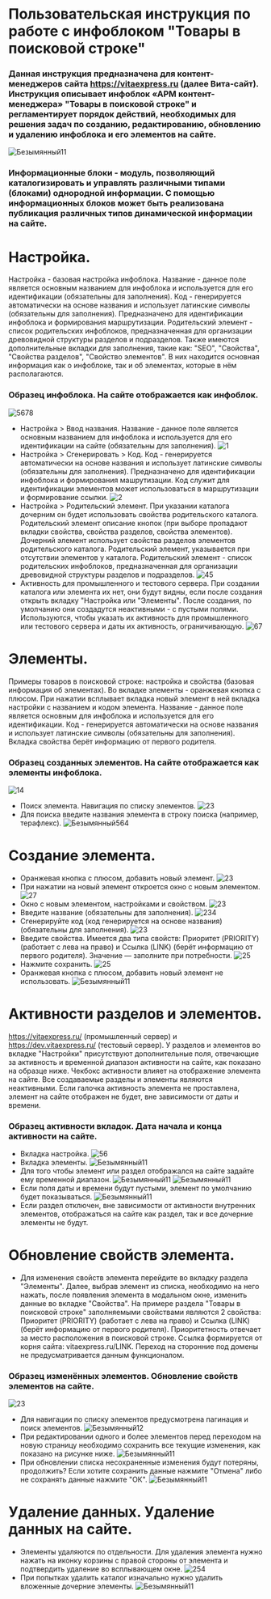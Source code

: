 # Пользовательская инструкция по работе с инфоблоком "Товары в поисковой строке" 
### Данная инструкция предназначена для контент-менеджеров сайта https://vitaexpress.ru (далее Вита-сайт). Инструкция описывает инфоблок «АРМ контент-менеджера» "Товары в поисковой строке"  и регламентирует порядок действий, необходимых для решения задач по созданию, редактированию, обновлению и удалению инфоблока и его элементов на сайте. 
![Безымянный11](https://user-images.githubusercontent.com/85296765/124230949-bc542680-db20-11eb-91ae-8b71615eb107.png)
### Информационные блоки - модуль, позволяющий каталогизировать и управлять различными типами (блоками) однородной информации. С помощью информационных блоков может быть реализована публикация различных типов динамической информации на сайте.
#  Настройка.
Настройка - базовая настройка инфоблока. Название - данное поле является основным названием для инфоблока и используется для его идентификации (обязательны для заполнения). Код - генерируется автоматически на основе названия и использует латинские символы (обязательны для заполнения). Предназначено для идентификации инфоблока и формирования маршрутизации. Родительский элемент - список родительских инфоблоков, предназначенная для организации древовидной структуры разделов и подразделов. Также имеются дополнительные вкладки для заполнения, такие как: "SEO", "Свойства", "Cвойства разделов", "Свойство элементов". В них находится основная информация как о инфоблоке, так и об элементах, которые в нём располагаются.
### Образец инфоблока. На сайте отображается как инфоблок.
![5678](https://user-images.githubusercontent.com/85296765/123426059-f75fd280-d5d3-11eb-8e4f-0bdb2e1365ee.png)
* Настройка > Ввод названия. Название - данное поле является основным названием для инфоблока и используется для его идентификации на сайте (обязательны для заполнения).
![1](https://user-images.githubusercontent.com/85296765/123248453-002fa600-d4f9-11eb-9cb5-696611787a85.png)
*  Настройка > Сгенерировать > Код. Код - генерируется автоматически на основе названия и использует латинские символы (обязательны для заполнения). Предназначено для идентификации инфоблока и формирования машрутизации. Код служит для идентификации элементов может использоваться в маршрутизации и формирование ссылки.
![2](https://user-images.githubusercontent.com/85296765/123248136-a3cc8680-d4f8-11eb-88d3-1a651189bd54.png)
* Настройка > Родительский элемент. При указании каталога дочерним он будет использовать свойства родительского каталога. Родительский элемент описание кнопок (при выборе пропадают вкладки свойства, свойства разделов, свойства элементов). Дочерний элемент использует свойства разделов элементов родительского каталога. Родительский элемент, указывается при отсутствии элементов у каталога. Родительский элемент - список родительских инфоблоков, предназначенная для организации древовидной структуры разделов и подразделов. 
![45](https://user-images.githubusercontent.com/85296765/123248670-3e2cca00-d4f9-11eb-8c04-737f44e76bf8.png)
* Активность для промышленного и тестового сервера. При создании каталога или элемента их нет, они будут видны, если после создания открыть вкладку "Настройка или "Элементы". После создания, по умолчанию они создадутся неактивными - с пустыми полями. Используются, чтобы указать их активность для промышленного или тестового сервера и даты их активность, ограничивающую.
![67](https://user-images.githubusercontent.com/85296765/123419429-43f2e000-d5cb-11eb-91bd-eec3ad479e9f.png)
# Элементы. 
Примеры товаров в поисковой строке: настройка и свойства (базовая информация об элементах). Во вкладке элементы - оранжевая кнопка с плюсом. При нажатии всплывает вкладка новый элемент в ней вкладка настройки с названием и кодом элемента. Название - данное поле является основным для инфоблока и используется для его идентификации. Код - генерируется автоматически на основе названия и использует латинские символы (обязательны для заполнения). Вкладка свойства берёт информацию от первого родителя.
### Образец созданных элементов. На сайте отображается как элементы инфоблока.
![14](https://user-images.githubusercontent.com/85296765/123380732-df229000-d5a0-11eb-9984-d53166f61205.png)
* Поиск элемента. Навигация по списку элементов.
![23](https://user-images.githubusercontent.com/85296765/123264745-61607500-d50b-11eb-8467-dc03ad0adfd6.png)
* Для поиска введите названия элемента в строку поиска (например, терафлекс).
![Безымянный564](https://user-images.githubusercontent.com/85296765/123417394-c5953e80-d5c8-11eb-9a35-4c26525c577c.png)
# Создание элемента.
* Оранжевая кнопка с плюсом, добавить новый элемент.
![23](https://user-images.githubusercontent.com/85296765/123254268-80f1a080-d4ff-11eb-8165-7c81a081c09f.png)
* При нажатии на новый элемент откроется окно с новым элементом.
![27](https://user-images.githubusercontent.com/85296765/123595178-a7665300-d801-11eb-9d22-a216f634b44c.png)
* Окно с новым элементом, настройками и свойством.
![23](https://user-images.githubusercontent.com/85296765/123254746-13923f80-d500-11eb-8af9-6d6ba81731ff.png)
* Введите название (обязательны для заполнения).
![234](https://user-images.githubusercontent.com/85296765/123395979-d9817600-d5b1-11eb-93a9-13705bfe8eac.png)
* Сгенерируйте код (код генерируется на основе названия) (обязательны для заполнения).
![23](https://user-images.githubusercontent.com/85296765/123255028-6bc94180-d500-11eb-8c7f-00b12c3cf1fd.png)
* Введите свойства. Имеется два типа свойств:  Приоритет (PRIORITY) (работает с лева на право) и Ссылка (LINK) (берёт информацию от первого родителя). Значение — заполните при потребности.
![25](https://user-images.githubusercontent.com/85296765/123259819-f8c2c980-d505-11eb-9282-0db0943125b8.png)
* Нажмите сохранить.
![25](https://user-images.githubusercontent.com/85296765/123256949-97e5c200-d502-11eb-8b51-1c361be8d3b2.png)
* Оранжевая кнопка с плюсом, добавить новый элемент не использовать.
![Безымянный11](https://user-images.githubusercontent.com/85296765/124233350-d04d5780-db23-11eb-836f-e71b29dfc460.png)
# Активности разделов и элементов. 
https://vitaexpress.ru/ (промышленный сервер) и https://dev.vitaexpress.ru/ (тестовый сервер). 
У разделов и элементов во вкладке "Настройки" присутствуют дополнительные поля, отвечающие за активность и временной диапазон активности на сайте, как показано на образце ниже. 
Чекбокс активности влияет на отображение элемента на сайте. Все создаваемые разделы и элементы являются неактивными. Если галочка активность элемента не проставлена, элемент на сайте отображен не будет, вне зависимости от даты и времени. 
### Образец активности вкладок. Дата начала и конца активности на сайте.
* Вкладка настройка.
![56](https://user-images.githubusercontent.com/85296765/123396897-e5ba0300-d5b2-11eb-9a38-257eb71d784a.png)
* Вкладка элементы.
![Безымянный11](https://user-images.githubusercontent.com/85296765/124243053-7605c400-db2e-11eb-99f8-6e295092b7e8.png)
* Для того чтобы элемент или раздел отображался на сайте задайте ему временной диапазон.
![Безымянный11](https://user-images.githubusercontent.com/85296765/124233764-3cc85680-db24-11eb-9460-d4b59f5a910f.png)
![Безымянный11](https://user-images.githubusercontent.com/85296765/124234910-b280f200-db25-11eb-8bc4-17a6eef38ff1.png)
* Если поля даты и времени будут пустыми, элемент по умолчанию будет показываться.
![Безымянный11](https://user-images.githubusercontent.com/85296765/124233995-84e77900-db24-11eb-93ca-8bad98ad437a.png)
* Если раздел отключен, вне зависимости от активности внутренних элементов, отображаться на сайте как раздел, так и все дочерние элементы не будут.
# Обновление свойств элемента. 
* Для изменения свойств элемента перейдите во вкладку раздела "Элементы". Далее, выбрав элемент из списка, необходимо на него нажать, после появления элемента в модальном окне, изменить данные во вкладке "Свойства". На примере раздела "Товары в поисковой строке" заполняемыми свойствами являются 2 свойства: Приоритет (PRIORITY) (работает с лева на право) и Ссылка (LINK) (берёт информацию от первого родителя). Приоритетность отвечает за место расположения в поисковой строке. Ссылка формируется от корня сайта: vitaexpress.ru/LINK. Переход на сторонние под домены не предусматривается данным функционалом.
### Образец изменённых элементов. Обновление свойcтв элементов на сайте.
![23](https://user-images.githubusercontent.com/85296765/123264193-d7b0a780-d50a-11eb-9f03-e951506b5f3c.png)
* Для навигации по списку элементов предусмотрена пагинация и поиск элементов.
![Безымянный12](https://user-images.githubusercontent.com/85296765/124237648-cda13100-db28-11eb-9c4c-9a27f26ad927.png)
* При редактировании одного и более элементов перед переходом на новую страницу необходимо сохранить все текущие изменения, как показано на рисунке ниже.
![Безымянный11](https://user-images.githubusercontent.com/85296765/124247319-d434a600-db32-11eb-8f2e-cccaa6c2ec36.png)
* При обновлении списка несохраненные изменения будут потеряны, продолжить? Если хотите сохранить данные нажмите "Отмена" либо не сохранять данные нажмите "ОК".
![Безымянный11](https://user-images.githubusercontent.com/85296765/124237731-e578b500-db28-11eb-95e8-8f2f52c23da0.png)
# Удаление данных. Удаление данных на сайте.
* Элементы удаляются по отдельности. Для удаления элемента нужно нажать на иконку корзины с правой стороны от элемента и подтвердить удаление во всплывающем окне.
![254](https://user-images.githubusercontent.com/85296765/123245853-459ea400-d4f6-11eb-9847-ae8e4052e022.png)
* При попытках удалить каталог изначально нужно удалить вложенные дочерние элементы. 
![Безымянный11](https://user-images.githubusercontent.com/85296765/124239655-fa564800-db2a-11eb-90f2-a124c8b4d724.png)













